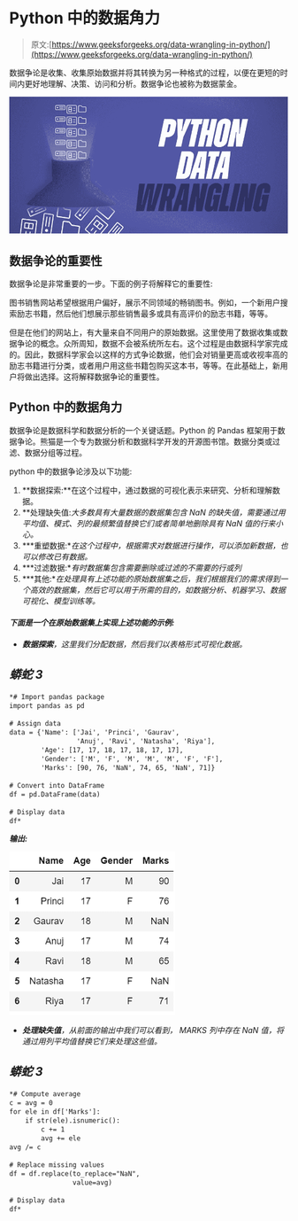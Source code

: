 # Python 中的数据角力

> 原文:[https://www.geeksforgeeks.org/data-wrangling-in-python/](https://www.geeksforgeeks.org/data-wrangling-in-python/)

数据争论是收集、收集原始数据并将其转换为另一种格式的过程，以便在更短的时间内更好地理解、决策、访问和分析。数据争论也被称为数据蒙金。

![Python Data Wrangling](img/7377d10abbee0e18e6b971f5e3fd0b50.png)

## **数据争论的重要性**

数据争论是非常重要的一步。下面的例子将解释它的重要性:

图书销售网站希望根据用户偏好，展示不同领域的畅销图书。例如，一个新用户搜索励志书籍，然后他们想展示那些销售最多或具有高评价的励志书籍，等等。

但是在他们的网站上，有大量来自不同用户的原始数据。这里使用了数据收集或数据争论的概念。众所周知，数据不会被系统所左右。这个过程是由数据科学家完成的。因此，数据科学家会以这样的方式争论数据，他们会对销量更高或收视率高的励志书籍进行分类，或者用户用这些书籍包购买这本书，等等。在此基础上，新用户将做出选择。这将解释数据争论的重要性。

## **Python 中的数据角力**

数据争论是数据科学和数据分析的一个关键话题。Python 的 Pandas 框架用于数据争论。熊猫是一个专为数据分析和数据科学开发的开源图书馆。数据分类或过滤、数据分组等过程。

python 中的数据争论涉及以下功能:

1.  **数据探索:**在这个过程中，通过数据的可视化表示来研究、分析和理解数据。
2.  **处理缺失值:**大多数具有大量数据的数据集包含 *NaN 的缺失值，需要通过用平均值、模式、列的最频繁值替换它们或者简单地删除具有 *NaN* 值的行来小心**。*
3.  ***重塑数据:**在这个过程中，根据需求对数据进行操作，可以添加新数据，也可以修改已有数据。*
4.  ***过滤数据:**有时数据集包含需要删除或过滤的不需要的行或列*
5.  ***其他:**在处理具有上述功能的原始数据集之后，我们根据我们的需求得到一个高效的数据集，然后它可以用于所需的目的，如数据分析、机器学习、数据可视化、模型训练等。*

#### *下面是一个在原始数据集上实现上述功能的示例:*

*   ***数据探索**，这里我们分配数据，然后我们以表格形式可视化数据。*

## *蟒蛇 3*

```
*# Import pandas package
import pandas as pd

# Assign data
data = {'Name': ['Jai', 'Princi', 'Gaurav',
                 'Anuj', 'Ravi', 'Natasha', 'Riya'],
        'Age': [17, 17, 18, 17, 18, 17, 17],
        'Gender': ['M', 'F', 'M', 'M', 'M', 'F', 'F'],
        'Marks': [90, 76, 'NaN', 74, 65, 'NaN', 71]}

# Convert into DataFrame
df = pd.DataFrame(data)

# Display data
df*
```

***输出:***

*![](img/6df196642c6f9ab335539e03040d9f67.png)*

*   ***处理缺失值**，从前面的输出中我们可以看到， *MARKS* 列中存在 *NaN* 值，将通过用列平均值替换它们来处理这些值。*

## *蟒蛇 3*

```
*# Compute average
c = avg = 0
for ele in df['Marks']:
    if str(ele).isnumeric():
        c += 1
        avg += ele
avg /= c

# Replace missing values
df = df.replace(to_replace="NaN",
                value=avg)

# Display data
df*
```
